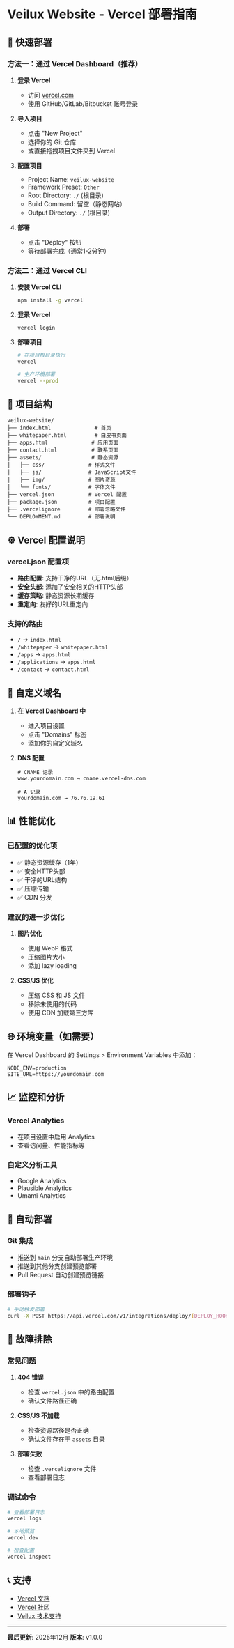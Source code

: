 # Veilux Website - Vercel 部署指南

## 🚀 快速部署

### 方法一：通过 Vercel Dashboard（推荐）

1. **登录 Vercel**
   - 访问 [vercel.com](https://vercel.com)
   - 使用 GitHub/GitLab/Bitbucket 账号登录

2. **导入项目**
   - 点击 "New Project"
   - 选择你的 Git 仓库
   - 或直接拖拽项目文件夹到 Vercel

3. **配置项目**
   - Project Name: `veilux-website`
   - Framework Preset: `Other`
   - Root Directory: `./` (根目录)
   - Build Command: 留空（静态网站）
   - Output Directory: `./` (根目录)

4. **部署**
   - 点击 "Deploy" 按钮
   - 等待部署完成（通常1-2分钟）

### 方法二：通过 Vercel CLI

1. **安装 Vercel CLI**
   ```bash
   npm install -g vercel
   ```

2. **登录 Vercel**
   ```bash
   vercel login
   ```

3. **部署项目**
   ```bash
   # 在项目根目录执行
   vercel
   
   # 生产环境部署
   vercel --prod
   ```

## 📁 项目结构

```
veilux-website/
├── index.html              # 首页
├── whitepaper.html         # 白皮书页面
├── apps.html              # 应用页面
├── contact.html           # 联系页面
├── assets/                # 静态资源
│   ├── css/              # 样式文件
│   ├── js/               # JavaScript文件
│   ├── img/              # 图片资源
│   └── fonts/            # 字体文件
├── vercel.json           # Vercel 配置
├── package.json          # 项目配置
├── .vercelignore         # 部署忽略文件
└── DEPLOYMENT.md         # 部署说明
```

## ⚙️ Vercel 配置说明

### vercel.json 配置项

- **路由配置**: 支持干净的URL（无.html后缀）
- **安全头部**: 添加了安全相关的HTTP头部
- **缓存策略**: 静态资源长期缓存
- **重定向**: 友好的URL重定向

### 支持的路由

- `/` → `index.html`
- `/whitepaper` → `whitepaper.html`
- `/apps` → `apps.html`
- `/applications` → `apps.html`
- `/contact` → `contact.html`

## 🔧 自定义域名

1. **在 Vercel Dashboard 中**
   - 进入项目设置
   - 点击 "Domains" 标签
   - 添加你的自定义域名

2. **DNS 配置**
   ```
   # CNAME 记录
   www.yourdomain.com → cname.vercel-dns.com
   
   # A 记录
   yourdomain.com → 76.76.19.61
   ```

## 📊 性能优化

### 已配置的优化项

- ✅ 静态资源缓存（1年）
- ✅ 安全HTTP头部
- ✅ 干净的URL结构
- ✅ 压缩传输
- ✅ CDN 分发

### 建议的进一步优化

1. **图片优化**
   - 使用 WebP 格式
   - 压缩图片大小
   - 添加 lazy loading

2. **CSS/JS 优化**
   - 压缩 CSS 和 JS 文件
   - 移除未使用的代码
   - 使用 CDN 加载第三方库

## 🌐 环境变量（如需要）

在 Vercel Dashboard 的 Settings > Environment Variables 中添加：

```
NODE_ENV=production
SITE_URL=https://yourdomain.com
```

## 📈 监控和分析

### Vercel Analytics
- 在项目设置中启用 Analytics
- 查看访问量、性能指标等

### 自定义分析工具
- Google Analytics
- Plausible Analytics
- Umami Analytics

## 🔄 自动部署

### Git 集成
- 推送到 `main` 分支自动部署生产环境
- 推送到其他分支创建预览部署
- Pull Request 自动创建预览链接

### 部署钩子
```bash
# 手动触发部署
curl -X POST https://api.vercel.com/v1/integrations/deploy/[DEPLOY_HOOK_URL]
```

## 🐛 故障排除

### 常见问题

1. **404 错误**
   - 检查 `vercel.json` 中的路由配置
   - 确认文件路径正确

2. **CSS/JS 不加载**
   - 检查资源路径是否正确
   - 确认文件存在于 `assets` 目录

3. **部署失败**
   - 检查 `.vercelignore` 文件
   - 查看部署日志

### 调试命令

```bash
# 查看部署日志
vercel logs

# 本地预览
vercel dev

# 检查配置
vercel inspect
```

## 📞 支持

- [Vercel 文档](https://vercel.com/docs)
- [Vercel 社区](https://github.com/vercel/vercel/discussions)
- [Veilux 技术支持](mailto:support@veilux.network)

---

**最后更新**: 2025年12月
**版本**: v1.0.0
